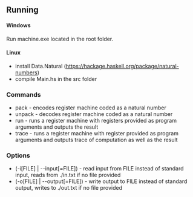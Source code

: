 ## Running

#### Windows

Run machine.exe located in the root folder.

#### Linux

- install Data.Natural (https://hackage.haskell.org/package/natural-numbers)
- compile Main.hs in the src folder


### Commands

* pack - encodes register machine coded as a natural number
* unpack - decodes register machine coded as a natural number
* run - runs a register machine with registers provided as program arguments and outputs the result
* trace - runs a register machine with register provided as program arguments and outputs trace of computation as well as the result

### Options

* (-i[FILE] | --input[=FILE]) - read input from FILE instead of standard input, reads from ./in.txt if no file provided
* (-o[FILE] | --output[=FILE]) - write output to FILE instead of standard output, writes to ./out.txt if no file provided
